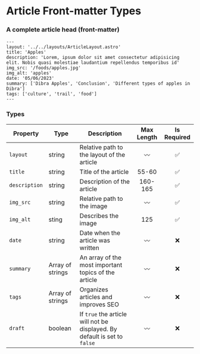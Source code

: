 # Article Front-matter Types

### A complete article head (front-matter)

```
---
layout: '../../layouts/ArticleLayout.astro'
title: 'Apples'
description: 'Lorem, ipsum dolor sit amet consectetur adipisicing elit. Nobis quasi molestiae laudantium repellendus temporibus id'
img_src: '/foods/apples.jpg'
img_alt: 'apples'
date: '05/06/2023'
summary: ['Dibra Apples', 'Conclusion', 'Different types of apples in Dibra']
tags: ['culture', 'trail', 'food']
---

```

### Types

| Property      | Type             | Description                                                               | Max Length | Is Required |
| ------------- | ---------------- | ------------------------------------------------------------------------- | :--------: | :---------: |
| `layout`      | string           | Relative path to the layout of the article                                |     〰️     |     ✅      |
| `title`       | string           | Title of the article                                                      |   55-60    |     ✅      |
| `description` | string           | Description of the article                                                |  160-165   |     ✅      |
| `img_src`     | string           | Relative path to the image                                                |     〰️     |     ✅      |
| `img_alt`     | sting            | Describes the image                                                       |    125     |     ✅      |
| `date`        | string           | Date when the article was written                                         |     〰️     |     ❌      |
| `summary`     | Array of strings | An array of the most important topics of the article                      |     〰️     |     ❌      |
| `tags`        | Array of strings | Organizes articles and improves SEO                                       |     〰️     |     ❌      |
| `draft`       | boolean          | If `true` the article will not be displayed. By default is set to `false` |     〰️     |     ❌      |
